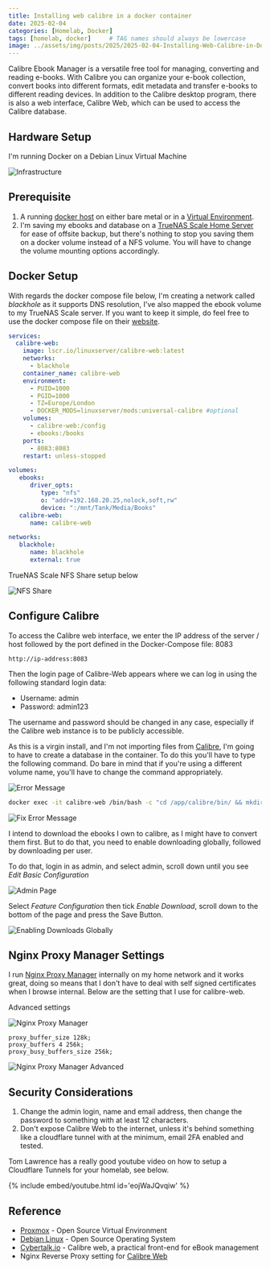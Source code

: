 ```yaml
---
title: Installing web calibre in a docker container
date: 2025-02-04
categories: [Homelab, Docker]
tags: [homelab, docker]     # TAG names should always be lowercase
image: ../assets/img/posts/2025/2025-02-04-Installing-Web-Calibre-in-Docker/header.webp
---
```


Calibre Ebook Manager is a versatile free tool for managing, converting and reading e-books. With Calibre you can organize your e-book collection, convert books into different formats, edit metadata and transfer e-books to different reading devices. In addition to the Calibre desktop program, there is also a web interface, Calibre Web, which can be used to access the Calibre database.

## Hardware Setup

I'm running Docker on a Debian Linux Virtual Machine

![Infrastructure](../assets/img/posts/2025/2025-02-04-Installing-Web-Calibre-in-Docker/Infrastructure.webp)

## Prerequisite

1. A running [docker host](https://thebloody.cloud/posts/Debian-Host-On-Proxmox/) on either bare metal or in a [Virtual Environment](https://thebloody.cloud/posts/Cheap-Home-Proxmox-Server/).
2. I'm saving my ebooks and database on a [TrueNAS Scale Home Server](https://thebloody.cloud/posts/Current-Home-Server/) for ease of offsite backup, but there's nothing to stop you saving them on a docker volume instead of a NFS volume. You will have to change the volume mounting options accordingly.

## Docker Setup

With regards the docker compose file below, I'm creating a network called *blackhole* as it supports DNS resolution, I've also mapped the ebook volume to my TrueNAS Scale server. If you want to keep it simple, do feel free to use the docker compose file on their [website](https://github.com/linuxserver/docker-calibre-web).

```yaml
services:
  calibre-web:
    image: lscr.io/linuxserver/calibre-web:latest
    networks:
      - blackhole
    container_name: calibre-web
    environment:
      - PUID=1000
      - PGID=1000
      - TZ=Europe/London
      - DOCKER_MODS=linuxserver/mods:universal-calibre #optional
    volumes:
      - calibre-web:/config
      - ebooks:/books
    ports:
      - 8083:8083
    restart: unless-stopped

volumes:
   ebooks:
      driver_opts:
         type: "nfs"
         o: "addr=192.168.20.25,nolock,soft,rw"
         device: ":/mnt/Tank/Media/Books"
   calibre-web:
      name: calibre-web

networks:
   blackhole:
      name: blackhole
      external: true
```

TrueNAS Scale NFS Share setup below

![NFS Share](../assets/img/posts/2025/2025-02-04-Installing-Web-Calibre-in-Docker/NFS_Share.webp)

## Configure Calibre

To access the Calibre web interface, we enter the IP address of the server / host followed by the port defined in the Docker-Compose file: 8083

```text
http://ip-address:8083
````

Then the login page of Calibre-Web appears where we can log in using the following standard login data:

* Username: admin
* Password: admin123

The username and password should be changed in any case, especially if the Calibre web instance is to be publicly accessible.

As this is a virgin install, and I'm not importing files from [Calibre](https://calibre-ebook.com/), I'm going to have to create a database in the container. To do this you'll have to type the following command. Do bare in mind that if you're using a different volume name, you'll have to change the command appropriately.

![Error Message](../assets/img/posts/2025/2025-02-04-Installing-Web-Calibre-in-Docker/Error_Message.webp)

```bash
docker exec -it calibre-web /bin/bash -c "cd /app/calibre/bin/ && mkdir /books/.calnotes && calibredb restore_database --really-do-it --with-library /books”
```

![Fix Error Message](../assets/img/posts/2025/2025-02-04-Installing-Web-Calibre-in-Docker/Fixed_Error_Message.webp)

I intend to download the ebooks I own to calibre, as I might have to convert them first. But to do that, you need to enable downloading globally, followed by downloading per user.

To do that, login in as admin, and select admin, scroll down until you see *Edit Basic Configuration*

![Admin Page](../assets/img/posts/2025/2025-02-04-Installing-Web-Calibre-in-Docker/admin.webp)

Select *Feature Configuration* then tick *Enable Download*, scroll down to the bottom of the page and press the Save Button.

![Enabling Downloads Globally](../assets/img/posts/2025/2025-02-04-Installing-Web-Calibre-in-Docker/Enable_Downloads.webp)

## Nginx Proxy Manager Settings

I run [Nginx Proxy Manager](https://nginxproxymanager.com/) internally on my home network and it works great, doing so means that I don't have to deal with self signed certificates when I browse internal. Below are the setting that I use for calibre-web.

Advanced settings

![Nginx Proxy Manager](../assets/img/posts/2025/2025-02-04-Installing-Web-Calibre-in-Docker/nginx-proxy-manager.webp)

```text
proxy_buffer_size 128k;
proxy_buffers 4 256k;
proxy_busy_buffers_size 256k;
```

![Nginx Proxy Manager Advanced](../assets/img/posts/2025/2025-02-04-Installing-Web-Calibre-in-Docker/nginx-proxy-manager-advanced.webp)

## Security Considerations

1. Change the admin login, name and email address, then change the password to something with at least 12 characters.
2. Don't expose Calibre Web to the internet, unless it's behind something like a cloudflare tunnel with at the minimum, email 2FA enabled and tested.

Tom Lawrence has a really good youtube video on how to setup a Cloudflare Tunnels for your homelab, see below.

{% include embed/youtube.html id='eojWaJQvqiw' %}

## Reference

* [Proxmox](https://www.proxmox.com/en/) - Open Source Virtual Environment
* [Debian Linux](https://www.debian.org/) - Open Source Operating System
* [Cybertalk.io](https://cybertalk.io/en/calibre-web-a-practical-front-end-for-ebook-management/) - Calibre web, a practical front-end for eBook management
* Nginx Reverse Proxy setting for [Calibre Web](https://github.com/janeczku/calibre-web/wiki/Setup-Reverse-Proxy)
